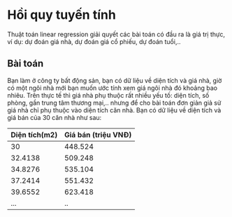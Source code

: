 # Hồi quy tuyến tính
Thuật toán linear regression giải quyết các bài toán có đầu ra là giá trị thực, ví dụ: dự đoán giá nhà, dự đoán giá cổ phiếu, dự đoán tuổi,..

## Bài toán

Bạn làm ở công ty bất động sản, bạn có dữ liệu về diện tích và giá nhà, giờ có một ngôi nhà mới bạn muốn ước tính xem giá ngôi nhà đó khoảng bao nhiêu. Trên thực tế thì giá nhà phụ thuộc rất nhiều yếu tố: diện tích, số phòng, gần trung tâm thương mại,.. nhưng để cho bài toán đơn giản giả sử giá nhà chỉ phụ thuộc vào diện tích căn nhà. Bạn có dữ liệu về diện tích và giá bán của 30 căn nhà như sau:

|Diện tích(m2)|Giá bán (triệu VNĐ)  |
|-------------|---------------------|
|30           |448.524              | 
|32.4138      |509.248              |
|34.8276      |535.104              | 
|37.2414      |551.432              | 
|39.6552      |623.418              |
 ...          |..